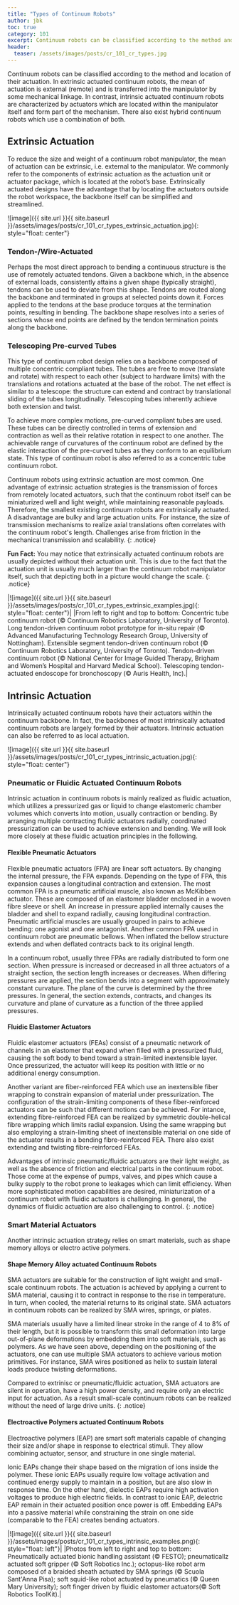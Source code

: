 ```yaml
---
title: "Types of Continuum Robots"
author: jbk
toc: true
category: 101
excerpt: Continuum robots can be classified according to the method and location of their actuation.
header:
  teaser: /assets/images/posts/cr_101_cr_types.jpg
---
```


Continuum robots can be classified according to the method and location of their actuation. In extrinsic actuated continuum robots, the mean of actuation is external (remote) and is transferred into the manipulator by some mechanical linkage. In contrast, intrinsic actuated continuum robots are characterized by actuators which are located within the manipulator itself and form part of the mechanism. There also exist hybrid continuum robots which use a combination of both. 

## Extrinsic Actuation
To reduce the size and weight of a continuum robot manipulator, the mean of actuation can be extrinsic, i.e. external to the manipulator. We commonly refer to the components of extrinsic actuation as the actuation unit or actuator package, which is located at the robot’s base. Extrinsically actuated designs have the advantage that by locating the actuators outside the robot workspace, the backbone itself can be simplified and streamlined. 

![image]({{ site.url }}{{ site.baseurl }}/assets/images/posts/cr_101_cr_types_extrinsic_actuation.jpg){: style="float: center"}

### Tendon-/Wire-Actuated
Perhaps the most direct approach to bending a continuous structure is the use of remotely actuated tendons. Given a backbone which, in the absence of external loads, consistently attains a given shape (typically straight), tendons can be used to deviate from this shape. Tendons are routed along the backbone and terminated in groups at selected points down it. Forces applied to the tendons at the base produce torques at the termination points, resulting in bending. The backbone shape resolves into a series of sections whose end points are defined by the tendon termination points along the backbone. 

### Telescoping Pre-curved Tubes
This type of continuum robot design relies on a backbone composed of multiple concentric compliant tubes. The tubes are free to move (translate and rotate) with respect to each other (subject to hardware limits) with the translations and rotations actuated at the base of the robot. The net effect is similar to a telescope: the structure can extend and contract by translational sliding of the tubes longitudinally. Telescoping tubes inherently achieve both extension and twist.

To achieve more complex motions, pre-curved compliant tubes are used. These tubes can be directly controlled in terms of extension and contraction as well as their relative rotation in respect to one another. The achievable range of curvatures of the continuum robot are defined by the elastic interaction of the pre-curved tubes as they conform to an equilibrium state. This type of continuum robot is also referred to as a concentric tube continuum robot. 

Continuum robots using extrinsic actuation are most common. One advantage of extrinsic actuation strategies is the transmission of forces from remotely located actuators, such that the continuum robot itself can be miniaturized well and light weight, while maintaining reasonable payloads. Therefore, the smallest existing continuum robots are extrinsically actuated. A disadvantage are bulky and large actuation units. For instance, the size of transmission mechanisms to realize axial translations often correlates with the continuum robot's length. Challenges arise from friction in the mechanical transmission and scalability.
{: .notice}

**Fun Fact:** You may notice that extrinsically actuated continuum robots are usually depicted without their actuation unit. This is due to the fact that the actuation unit is usually much larger than the continuum robot manipulator itself, such that depicting both in a picture would change the scale.
{: .notice}

|![image]({{ site.url }}{{ site.baseurl }}/assets/images/posts/cr_101_cr_types_extrinsic_examples.jpg){: style="float: center"}|
|From left to right and top to bottom: Concentric tube continuum robot (© Continuum Robotics Laboratory, University of Toronto). Long tendon-driven continuum robot prototype for in-situ repair (© Advanced Manufacturing Technology Research Group, University of Nottingham). Extensible segment tendon-driven continuum robot (© Continuum Robotics Laboratory, University of Toronto). Tendon-driven continuum robot (© National Center for Image Guided Therapy, Brigham and Women’s Hospital and Harvard Medical School). Telescoping tendon-actuated endoscope for bronchoscopy (© Auris Health, Inc).|

## Intrinsic Actuation
Intrinsically actuated continuum robots have their actuators within the continuum backbone. In fact, the backbones of most intrinsically actuated continuum robots are largely formed by their actuators. Intrinsic actuation can also be referred to as local actuation.

![image]({{ site.url }}{{ site.baseurl }}/assets/images/posts/cr_101_cr_types_intrinsic_actuation.jpg){: style="float: center"}

### Pneumatic or Fluidic Actuated Continuum Robots
Intrinsic actuation in continuum robots is mainly realized as fluidic actuation, which utilizes a pressurized gas or liquid to change elastomeric chamber volumes which converts into motion, usually contraction or bending. By arranging multiple contracting fluidic actuators radially, coordinated pressurization can be used to achieve extension and bending. We will look more closely at these fluidic actuation principles in the following.

#### Flexible Pneumatic Actuators
Flexible pneumatic actuators (FPA) are linear soft actuators. By changing the internal pressure, the FPA expands. Depending on the type of FPA, this expansion causes a longitudinal contraction and extension. 
The most common FPA is a pneumatic artificial muscle, also known as McKibben actuator. These are composed of an elastomer bladder enclosed in a woven fibre sleeve or shell. An increase in pressure applied internally causes the bladder and shell to expand radially, causing longitudinal contraction. Pneumatic artificial muscles are usually grouped in pairs to achieve bending: one agonist and one antagonist.
Another common FPA used in continuum robot are pneumatic bellows. When inflated the bellow structure extends and when deflated contracts back to its original length.

In a continuum robot, usually three FPAs are radially distributed to form one section. When pressure is increased or decreased in all three actuators of a straight section, the section length increases or decreases. When differing pressures are applied, the section bends into a segment with approximately constant curvature. The plane of the curve is determined by the three pressures. In general, the section extends, contracts, and changes its curvature and plane of curvature as a function of the three applied pressures.

#### Fluidic Elastomer Actuators
Fluidic elastomer actuators (FEAs) consist of a pneumatic network of channels in an elastomer that expand when filled with a pressurized fluid, causing the soft body to bend toward a strain-limited inextensible layer. Once pressurized, the actuator will keep its position with little or no additional energy consumption.

Another variant are fiber-reinforced FEA which use an inextensible fiber wrapping to constrain expansion of material under pressurization.  The configuration of the strain-limiting components of these fiber-reinforced actuators can be such that different motions can be achieved. For intance, extending fibre-reinforced FEA can be realized by symmetric double-helical fibre wrapping which limits radial expansion. Using the same wrapping but also employing a strain-limiting sheet of inextensible material on one side of the actuator results in a bending fibre-reinforced FEA. There also exist extending and twisting fibre-reinforced FEAs.

Advantages of intrinsic pneumatic/fluidic actuators are their light weight, as well as the absence of friction and electrical parts in the continuum robot. Those come at the expense of pumps, valves, and pipes which cause a bulky supply to the robot prone to leakages which can limit efficiency. When more sophisticated motion capabilities are desired, miniaturization of a continuum robot with fluidic actuators is challenging. In general, the dynamics of fluidic actuation are also challenging to control.
{: .notice}

### Smart Material Actuators
Another intrinsic actuation strategy relies on smart materials, such as shape memory alloys or electro active polymers.

#### Shape Memory Alloy actuated Continuum Robots
SMA actuators are suitable for the construction of light weight and small-scale continuum robots. The actuation is achieved by applying a current to SMA material, causing it to contract in response to the rise in temperature. In turn, when cooled, the material returns to its original state. SMA actuators in continuum robots can be realized by SMA wires, springs, or plates.

SMA materials usually have a limited linear stroke in the range of 4 to 8% of their length, but it is possible to transform this small deformation into large out-of-plane deformations by embedding them into soft materials, such as polymers. As we have seen above, depending on the positioning of the actuators, one can use multiple SMA actuators to achieve various motion primitives. For instance, SMA wires positioned as helix to sustain lateral loads produce twisting deformations.

Compared to extrinisc or pneumatic/fluidic actuation, SMA actuators are silent in operation, have a high power density, and require only an electric input for actuation. As a result small-scale continuum robots can be realized without the need of large drive units.
{: .notice}

#### Electroactive Polymers actuated Continuum Robots
Electroactive polymers (EAP) are smart soft materials capable of changing their size and/or shape in response to electrical stimuli. They allow combining actuator, sensor, and structure in one single material.

Ionic EAPs change their shape based on the migration of ions inside the polymer. These ionic EAPs usually require low voltage activation and continued energy supply to maintain in a position, but are also slow in response time. On the other hand, dielectic EAPs require high activation voltages to produce high electric fields. In contrast to ionic EAP, delectric EAP remain in their actuated position once power is off. Embedding EAPs into a passive material while constraining the strain on one side (comparable to the FEA) creates bending actuators.

|![image]({{ site.url }}{{ site.baseurl }}/assets/images/posts/cr_101_cr_types_intrinsic_examples.png){: style="float: left"}|
|Photos from left to right and top to bottom: Pneumatically actuated bionic handling assistant (© FESTO); pneumaticallz actuated soft gripper (© Soft Robotics Inc.); octopus-like robot arm composed of a braided sheath actuated by SMA springs (© Scuola Sant'Anna Pisa); soft squid-like robot actuated by pneumatics (© Queen Mary University); soft finger driven by fluidic elastomer actuators(© Soft Robotics ToolKit).|